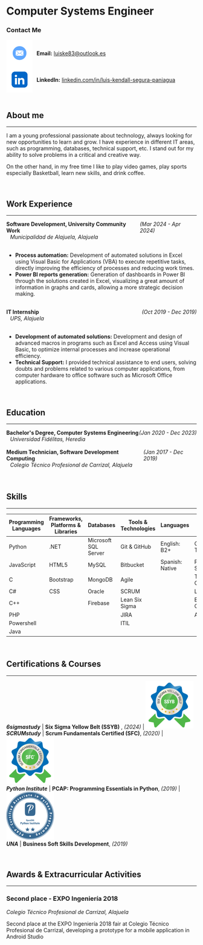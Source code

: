 # Computer Systems Engineer

### Contact Me
<div style="display: flex; align-items: center;">
  <img src="assets/img/mail-icon.png" alt="Mail Icon" style="width: 70px; height: 70px; vertical-align: middle;">
  <span style="margin-left: 10px;"><strong>Email:</strong> <a href="mailto:luiske83@outlook.es">luiske83@outlook.es</a></span>
</div>
<div style="display: flex; align-items: center;">
  <img src="assets/img/linkedin-icon.png" alt="LinkedIn Icon" style="width: 70px; height: 70px; vertical-align: middle;">
  <span style="margin-left: 10px;"><strong>LinkedIn:</strong> <a href="https://www.linkedin.com/in/luis-kendall-segura-paniagua/">linkedin.com/in/luis-kendall-segura-paniagua</a></span>
</div>

<br/>

## About me
_____________________________________________________________________
I am a young professional passionate about technology, always looking for new opportunities to learn and grow. I have experience in different IT areas, such as programming, databases, technical support, etc. I stand out for my ability to solve problems in a critical and creative way.

On the other hand, in my free time I like to play video games, play sports especially Basketball, learn new skills, and drink coffee.


<br/>

## Work Experience
_____________________________________________________________________
<div style="display: flex; justify-content: space-between; align-items: center;">
  <div><strong>Software Development, University Community Work</strong></div>
  <div><em>(Mar 2024 - Apr 2024)</em></div>
</div>
<div style="margin-left: 10px;"><em>Municipalidad de Alajuela, Alajuela</em></div>
<br/>

- **Process automation:** Development of automated solutions in Excel using Visual Basic for Applications (VBA) to execute repetitive tasks, directly improving the efficiency of processes and reducing work times.
- **Power BI reports generation:** Generation of dashboards in Power BI through the solutions created in Excel, visualizing a great amount of information in graphs and cards, allowing a more strategic decision making.  
<br/>

<div style="display: flex; justify-content: space-between; align-items: center;">
  <div><strong>IT Internship</strong></div>
  <div><em>(Oct 2019 - Dec 2019)</em></div>
</div>
<div style="margin-left: 10px;"><em>UPS, Alajuela</em></div>
<br/>

- **Development of automated solutions:** Development and design of advanced macros in programs such as Excel and Access using Visual Basic, to optimize internal processes and increase operational efficiency.
- **Technical Support:** I provided technical assistance to end users, solving doubts and problems related to various computer applications, from computer hardware to office software such as Microsoft Office applications.


<br/>

## Education
_____________________________________________________________________
<div style="display: flex; justify-content: space-between; align-items: center;">
  <div><strong>Bachelor's Degree, Computer Systems Engineering</strong></div>
  <div><em>(Jan 2020 - Dec 2023)</em></div>
</div>
<div style="margin-left: 10px;"><em>Universidad Fidélitas, Heredia</em></div>
<br/>

<div style="display: flex; justify-content: space-between; align-items: center;">
  <div><strong>Medium Technician, Software Development Computing</strong></div>
  <div><em>(Jan 2017 - Dec 2019)</em></div>
</div>
<div style="margin-left: 10px;"><em>Colegio Técnico Profesional de Carrizal, Alajuela</em></div>
<br/>


<br/>

## Skills
_____________________________________________________________________

| Programming Languages | Frameworks, Platforms & Libraries | Databases           | Tools & Technologies | Languages                    | Soft Skills               |
|------------------------|----------------------------------|---------------------|----------------------|------------------------------|---------------------------|
| Python                 | .NET                             | Microsoft SQL Server| Git & GitHub         | English: B2+                 | Critical Thinking         |
| JavaScript             | HTML5                            | MySQL               | Bitbucket            | Spanish: Native              | Problem-Solving           |
| C                      | Bootstrap                        | MongoDB             | Agile                |                              | Team Collaboration        |
| C#                     | CSS                              | Oracle              | SCRUM                |                              | Leadership                |
| C++                    |                                  | Firebase            | Lean Six Sigma       |                              | Effective Communication   |
| PHP                    |                                  |                     | JIRA                 |                              | Adaptability              |
| Powershell             |                                  |                     | ITIL                 |                              |                           |
| Java                   |                                  |                     |                      |                              |                           |

<br/>

## Certifications & Courses
_____________________________________________________________________

 ***6sigmastudy*** | **Six Sigma Yellow Belt (SSYB)** , *(2024)*          | ![SSYB](/assets/img/sigma-icon-r.png) <br/>
***SCRUMstudy*** | **Scrum Fundamentals Certified (SFC)**, *(2020)*     | ![SFC](/assets/img/scrum-icon-r.png) <br/>
***Python Institute*** | **PCAP: Programming Essentials in Python**, *(2019)* | ![PCAP](/assets/img/python-icon-r.png) <br/>
***UNA*** | **Business Soft Skills Development**, *(2019)* <br/>


<br/>

## Awards & Extracurricular Activities
_____________________________________________________________________

### Second place - EXPO Ingeniería 2018
*Colegio Técnico Profesional de Carrizal, Alajuela* <br/>

Second place at the EXPO Ingeniería 2018 fair at Colegio Técnico Profesional de Carrizal,
developing a prototype for a mobile application in Android Studio
